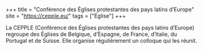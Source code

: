 +++
title = "Conférence des Églises protestantes des pays latins d’Europe"
site = "https://cepple.eu/"
tags = ["Église"]
+++

La CEPPLE (Conférence des Églises protestantes des pays latins d’Europe) regroupe des Églises de Belgique, d’Espagne, de France, d’Italie, du Portugal et de Suisse. Elle organise régulièrement un colloque qui les réunit.